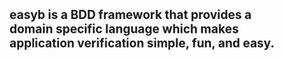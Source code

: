 easyb is a BDD framework that provides a domain specific language which makes application verification simple, fun, and easy.
-----------------------------------------------------------------------------------------------------------------------------
